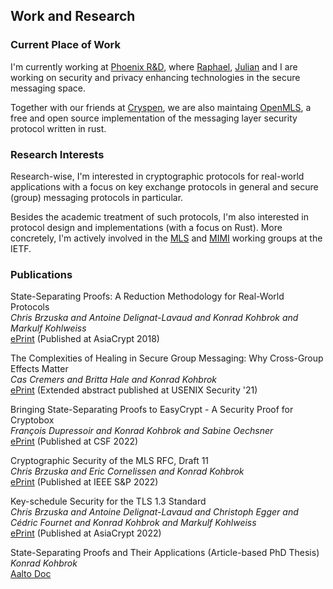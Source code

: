 ## Work and Research

### Current Place of Work
I'm currently working at [Phoenix R&D](https://phnx.im), where [Raphael](https://mastodon.social/@raphaelrobert), [Julian](https://chaos.social/@cityroler) and I are working on security and privacy enhancing technologies in the secure messaging space.

Together with our friends at [Cryspen](https://github.com/franziskuskiefer), we are also maintaing [OpenMLS](https://openmls.tech), a free and open source implementation of the messaging layer security protocol written in rust.

### Research Interests
Research-wise, I'm interested in cryptographic protocols for real-world applications with a focus on key exchange protocols in general and secure (group) messaging protocols in particular.

Besides the academic treatment of such protocols, I'm also interested in protocol design and implementations (with a focus on Rust). More concretely, I'm actively involved in the [MLS](https://datatracker.ietf.org/wg/mls/about/) and [MIMI](https://datatracker.ietf.org/wg/mimi/about/) working groups at the IETF.

### Publications
State-Separating Proofs: A Reduction Methodology for Real-World Protocols <br />
*Chris Brzuska and Antoine Delignat-Lavaud and Konrad Kohbrok and Markulf Kohlweiss* <br />
[ePrint](https://eprint.iacr.org/2018/306) (Published at AsiaCrypt 2018) <br />

The Complexities of Healing in Secure Group Messaging: Why Cross-Group Effects Matter <br />
*Cas Cremers and Britta Hale and Konrad Kohbrok* <br />
[ePrint](https://eprint.iacr.org/2019/477) (Extended abstract published at USENIX Security '21) <br />

Bringing State-Separating Proofs to EasyCrypt - A Security Proof for Cryptobox <br />
*François Dupressoir and Konrad Kohbrok and Sabine Oechsner* <br />
[ePrint](https://eprint.iacr.org/2021/326) (Published at CSF 2022) <br />

Cryptographic Security of the MLS RFC, Draft 11 <br />
*Chris Brzuska and Eric Cornelissen and Konrad Kohbrok* <br />
[ePrint](https://eprint.iacr.org/2021/137) (Published at IEEE S&P 2022) <br />

Key-schedule Security for the TLS 1.3 Standard <br />
*Chris Brzuska and Antoine Delignat-Lavaud and Christoph Egger and Cédric Fournet and Konrad Kohbrok and Markulf Kohlweiss* <br />
[ePrint](https://eprint.iacr.org/2021/467) (Published at AsiaCrypt 2022) <br />

State-Separating Proofs and Their Applications (Article-based PhD Thesis) <br />
*Konrad Kohbrok* <br />
[Aalto Doc](https://aaltodoc.aalto.fi/handle/123456789/122126)
